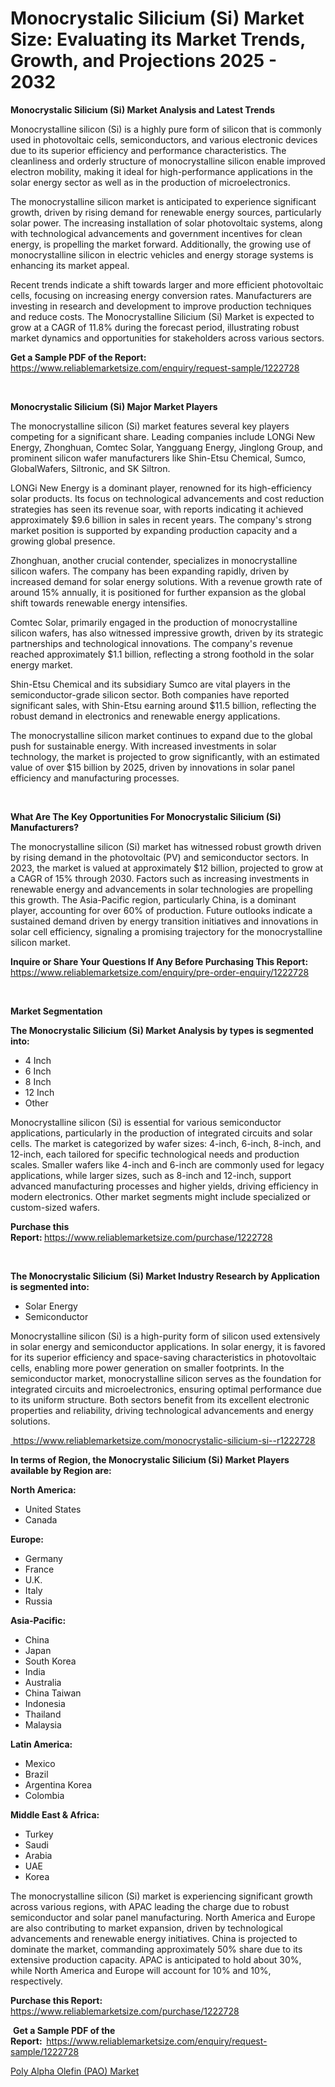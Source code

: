 <p><h1>Monocrystalic Silicium (Si) Market Size: Evaluating its Market Trends, Growth, and Projections 2025 - 2032</h1></p><p><strong>Monocrystalic Silicium (Si) Market Analysis and Latest Trends</strong></p>
<p><p>Monocrystalline silicon (Si) is a highly pure form of silicon that is commonly used in photovoltaic cells, semiconductors, and various electronic devices due to its superior efficiency and performance characteristics. The cleanliness and orderly structure of monocrystalline silicon enable improved electron mobility, making it ideal for high-performance applications in the solar energy sector as well as in the production of microelectronics.</p><p>The monocrystalline silicon market is anticipated to experience significant growth, driven by rising demand for renewable energy sources, particularly solar power. The increasing installation of solar photovoltaic systems, along with technological advancements and government incentives for clean energy, is propelling the market forward. Additionally, the growing use of monocrystalline silicon in electric vehicles and energy storage systems is enhancing its market appeal.</p><p>Recent trends indicate a shift towards larger and more efficient photovoltaic cells, focusing on increasing energy conversion rates. Manufacturers are investing in research and development to improve production techniques and reduce costs. The Monocrystalline Silicium (Si) Market is expected to grow at a CAGR of 11.8% during the forecast period, illustrating robust market dynamics and opportunities for stakeholders across various sectors.</p></p>
<p><strong>Get a Sample PDF of the Report:&nbsp;</strong> <a href="https://www.reliablemarketsize.com/enquiry/request-sample/1222728?utm_campaign=2948&utm_medium=2&utm_source=Github&utm_content=ia&utm_term=03042025&utm_id=monocrystalic-silicium-si">https://www.reliablemarketsize.com/enquiry/request-sample/1222728</a></p>
<p>&nbsp;</p>
<p><strong>Monocrystalic Silicium (Si) Major Market Players</strong></p>
<p><p>The monocrystalline silicon (Si) market features several key players competing for a significant share. Leading companies include LONGi New Energy, Zhonghuan, Comtec Solar, Yangguang Energy, Jinglong Group, and prominent silicon wafer manufacturers like Shin-Etsu Chemical, Sumco, GlobalWafers, Siltronic, and SK Siltron.</p><p>LONGi New Energy is a dominant player, renowned for its high-efficiency solar products. Its focus on technological advancements and cost reduction strategies has seen its revenue soar, with reports indicating it achieved approximately $9.6 billion in sales in recent years. The company's strong market position is supported by expanding production capacity and a growing global presence.</p><p>Zhonghuan, another crucial contender, specializes in monocrystalline silicon wafers. The company has been expanding rapidly, driven by increased demand for solar energy solutions. With a revenue growth rate of around 15% annually, it is positioned for further expansion as the global shift towards renewable energy intensifies.</p><p>Comtec Solar, primarily engaged in the production of monocrystalline silicon wafers, has also witnessed impressive growth, driven by its strategic partnerships and technological innovations. The company's revenue reached approximately $1.1 billion, reflecting a strong foothold in the solar energy market.</p><p>Shin-Etsu Chemical and its subsidiary Sumco are vital players in the semiconductor-grade silicon sector. Both companies have reported significant sales, with Shin-Etsu earning around $11.5 billion, reflecting the robust demand in electronics and renewable energy applications.</p><p>The monocrystalline silicon market continues to expand due to the global push for sustainable energy. With increased investments in solar technology, the market is projected to grow significantly, with an estimated value of over $15 billion by 2025, driven by innovations in solar panel efficiency and manufacturing processes.</p></p>
<p>&nbsp;</p>
<p><strong>What Are The Key Opportunities For Monocrystalic Silicium (Si) Manufacturers?</strong></p>
<p><p>The monocrystalline silicon (Si) market has witnessed robust growth driven by rising demand in the photovoltaic (PV) and semiconductor sectors. In 2023, the market is valued at approximately $12 billion, projected to grow at a CAGR of 15% through 2030. Factors such as increasing investments in renewable energy and advancements in solar technologies are propelling this growth. The Asia-Pacific region, particularly China, is a dominant player, accounting for over 60% of production. Future outlooks indicate a sustained demand driven by energy transition initiatives and innovations in solar cell efficiency, signaling a promising trajectory for the monocrystalline silicon market.</p></p>
<p><strong>Inquire or Share Your Questions If Any Before Purchasing This Report:</strong> <a href="https://www.reliablemarketsize.com/enquiry/pre-order-enquiry/1222728?utm_campaign=2948&utm_medium=2&utm_source=Github&utm_content=ia&utm_term=03042025&utm_id=monocrystalic-silicium-si">https://www.reliablemarketsize.com/enquiry/pre-order-enquiry/1222728</a></p>
<p>&nbsp;</p>
<p><strong>Market Segmentation</strong></p>
<p><strong>The Monocrystalic Silicium (Si) Market Analysis by types is segmented into:</strong></p>
<p><ul><li>4 Inch</li><li>6 Inch</li><li>8 Inch</li><li>12 Inch</li><li>Other</li></ul></p>
<p><p>Monocrystalline silicon (Si) is essential for various semiconductor applications, particularly in the production of integrated circuits and solar cells. The market is categorized by wafer sizes: 4-inch, 6-inch, 8-inch, and 12-inch, each tailored for specific technological needs and production scales. Smaller wafers like 4-inch and 6-inch are commonly used for legacy applications, while larger sizes, such as 8-inch and 12-inch, support advanced manufacturing processes and higher yields, driving efficiency in modern electronics. Other market segments might include specialized or custom-sized wafers.</p></p>
<p><strong>Purchase this Report:&nbsp;</strong><a href="https://www.reliablemarketsize.com/purchase/1222728?utm_campaign=2948&utm_medium=2&utm_source=Github&utm_content=ia&utm_term=03042025&utm_id=monocrystalic-silicium-si">https://www.reliablemarketsize.com/purchase/1222728</a></p>
<p>&nbsp;</p>
<p><strong>The Monocrystalic Silicium (Si) Market Industry Research by Application is segmented into:</strong></p>
<p><ul><li>Solar Energy</li><li>Semiconductor</li></ul></p>
<p><p>Monocrystalline silicon (Si) is a high-purity form of silicon used extensively in solar energy and semiconductor applications. In solar energy, it is favored for its superior efficiency and space-saving characteristics in photovoltaic cells, enabling more power generation on smaller footprints. In the semiconductor market, monocrystalline silicon serves as the foundation for integrated circuits and microelectronics, ensuring optimal performance due to its uniform structure. Both sectors benefit from its excellent electronic properties and reliability, driving technological advancements and energy solutions.</p></p>
<p><a href="https://www.reliablemarketsize.com/monocrystalic-silicium-si--r1222728?utm_campaign=2948&utm_medium=2&utm_source=Github&utm_content=ia&utm_term=03042025&utm_id=monocrystalic-silicium-si">&nbsp;https://www.reliablemarketsize.com/monocrystalic-silicium-si--r1222728</a></p>
<p><strong>In terms of Region, the Monocrystalic Silicium (Si) Market Players available by Region are:</strong></p>
<p>
    <p> <strong> North America: </strong>
        <ul>
            <li>United States</li>
            <li>Canada</li>
        </ul>
        </p> 
    <p> <strong> Europe: </strong>
        <ul>
            <li>Germany</li>
            <li>France</li>
            <li>U.K.</li>
            <li>Italy</li>
            <li>Russia</li>
        </ul>
        </p> 
    <p> <strong> Asia-Pacific: </strong>
        <ul>
            <li>China</li>
            <li>Japan</li>
            <li>South Korea</li>
            <li>India</li>
            <li>Australia</li>
            <li>China Taiwan</li>
            <li>Indonesia</li>
            <li>Thailand</li>
            <li>Malaysia</li>
        </ul>
        </p> 
    <p> <strong> Latin America: </strong>
        <ul>
            <li>Mexico</li>
            <li>Brazil</li>
            <li>Argentina Korea</li>
            <li>Colombia</li>
        </ul>
        </p> 
    <p> <strong> Middle East & Africa: </strong>
        <ul>
            <li>Turkey</li>
            <li>Saudi</li>
            <li>Arabia</li>
            <li>UAE</li>
            <li>Korea</li>
        </ul>
    </p>
    </p>
<p><p>The monocrystalline silicon (Si) market is experiencing significant growth across various regions, with APAC leading the charge due to robust semiconductor and solar panel manufacturing. North America and Europe are also contributing to market expansion, driven by technological advancements and renewable energy initiatives. China is projected to dominate the market, commanding approximately 50% share due to its extensive production capacity. APAC is anticipated to hold about 30%, while North America and Europe will account for 10% and 10%, respectively.</p></p>
<p><strong>Purchase this Report: </strong><a href="https://www.reliablemarketsize.com/purchase/1222728?utm_campaign=2948&utm_medium=2&utm_source=Github&utm_content=ia&utm_term=03042025&utm_id=monocrystalic-silicium-si">https://www.reliablemarketsize.com/purchase/1222728</a></p>
<p>&nbsp;<strong>Get a Sample PDF of the Report:&nbsp;&nbsp;</strong><a href="https://www.reliablemarketsize.com/enquiry/request-sample/1222728?utm_campaign=2948&utm_medium=2&utm_source=Github&utm_content=ia&utm_term=03042025&utm_id=monocrystalic-silicium-si">https://www.reliablemarketsize.com/enquiry/request-sample/1222728</a></p>
<p><strong></strong></p>
<p><p><a href="https://github.com/sadimsamid/Market-Research-Report-List-1/blob/main/poly-alpha-olefin-pao-market.md?utm_campaign=2948&utm_medium=2&utm_source=Github&utm_content=ia&utm_term=03042025&utm_id=monocrystalic-silicium-si">Poly Alpha Olefin (PAO) Market</a></p></p>